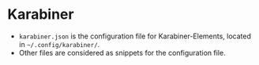 # Karabiner

- `karabiner.json` is the configuration file for Karabiner-Elements, located in `~/.config/karabiner/`.
- Other files are considered as snippets for the configuration file.